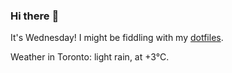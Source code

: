 ### Hi there :wave:

It's Wednesday! I might be fiddling with my [dotfiles](https://github.com/bewuethr/dotfiles).

Weather in Toronto: light rain, at +3°C.
